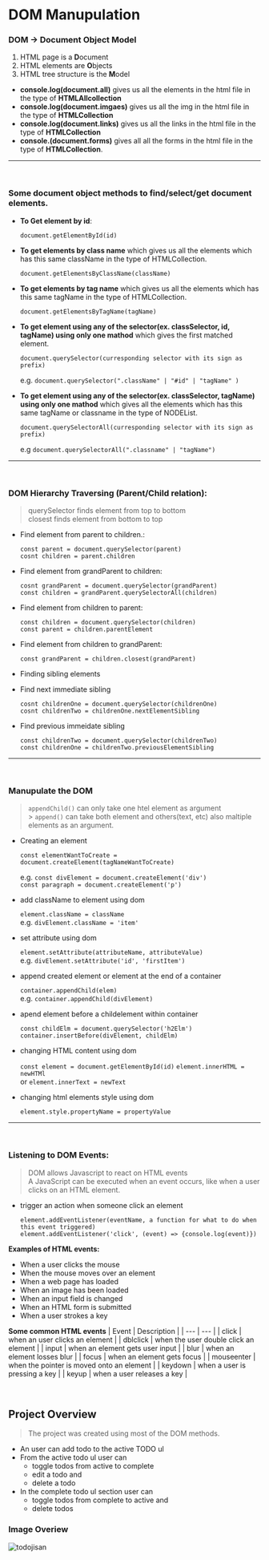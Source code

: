 # DOM Manupulation

### DOM -> Document Object Model

1.  HTML page is a **D**ocument
2.  HTML elements are **O**bjects
3.  HTML tree structure is the **M**odel

- **console.log(document.all)** gives us all the elements in the html file in the type of **HTMLAllcollection**
- **console.log(document.imgaes)** gives us all the img in the html file in the type of **HTMLCollection**
- **console.log(document.links)** gives us all the links in the html file in the type of **HTMLCollection**
- **console.(document.forms)** gives all all the forms in
  the html file in the type of **HTMLCollection**.

---

<br />

### Some document object methods to find/select/get document elements.

- **To Get element by id**:

  `document.getElementById(id)`

- **To get elements by class name** which gives us all the elements which has this same className in the type of HTMLCollection.

  `document.getElementsByClassName(className)`

- **To get elements by tag name** which gives us all the elements which has this same tagName in the type of HTMLCollection.

  `document.getElementsByTagName(tagName)`

- **To get element using any of the selector(ex. classSelector, id, tagName) using only one mathod** which gives the first matched element.

  `document.querySelector(curresponding selector with its sign as prefix)`

  e.g. `document.querySelector(".className" | "#id" | "tagName" )`

- **To get element using any of the selector(ex. classSelector, tagName) using only one mathod** which gives all the elements which has this same tagName or classname in the type of NODEList.

  `document.querySelectorAll(curresponding selector with its sign as prefix)`

  e.g `document.querySelectorAll(".classname" | "tagName") `

---

</br>

### DOM Hierarchy Traversing (Parent/Child relation):

> querySelector finds element from top to bottom <br>
> closest finds element from bottom to top

- Find element from parent to children.:

  `const parent = document.querySelector(parent)`<br />
  `cosnt children = parent.children`<br />

- Find element from grandParent to children:

  `cosnt grandParent = document.querySelector(grandParent)`<br />
  `const children = grandParent.querySelectorAll(children)`<br>

- Find element from children to parent:

  `const children = document.querySelector(children)`<br />
  `const parent = children.parentElement`

- Find element from children to grandParent:

  `const grandParent = children.closest(grandParent)`

- Finding sibling elements
- Find next immediate sibling

  `cosnt childrenOne = document.querySelector(childrenOne)`<br />
  `cosnt childrenTwo = childrenOne.nextElementSibling`

- Find previous immeidate sibling

  `const childrenTwo = document.querySelector(childrenTwo)` <br />
  `const childrenOne = childrenTwo.previousElementSibling`

---

<br>

### Manupulate the **DOM**

> `appendChild()` can only take one htel element as argument <br /> > `append()` can take both element and others(text, etc) also maltiple elements as an argument.

- Creating an element

  `const elementWantToCreate = document.createElement(tagNameWantToCreate)` <br />

  e.g. `const divElement = document.createElement('div') ` <br >
  `const paragraph = document.createElement('p')`

- add className to element using dom

  `element.className = className ` <br />
  e.g. `divElement.className = 'item' `

- set attribute using dom

  `element.setAttribute(attributeName, attributeValue)` <br />
  e.g. `divElement.setAttribute('id', 'firstItem')`

- append created element or element at the end of a container

  `container.appendChild(elem)` <br />
  e.g. `container.appendChild(divElement)`

- apend element before a childelement within container

  `const childElm = document.querySelector('h2Elm') `
  `container.insertBefore(divElement, childElm)`

- changing HTML content using dom

  `const element = document.getElementById(id)`
  `element.innerHTML = newHTMl` <br />
  or `element.innerText = newText`

- changing html elements style using dom

  `element.style.propertyName = propertyValue`

---

<br>

### Listening to **DOM** Events:

> DOM allows Javascript to react on HTML events <br />
> A JavaScript can be executed when an event occurs, like when a user clicks on an HTML element.

- trigger an action when someone click an element

  `element.addEventListener(eventName, a function for what to do when this event triggered)` <br />
  `element.addEventListener('click', (event) => {console.log(event)}) `

**Examples of HTML events:**

- When a user clicks the mouse
- When the mouse moves over an element
- When a web page has loaded
- When an image has been loaded
- When an input field is changed
- When an HTML form is submitted
- When a user strokes a key

**Some common HTML events**
| Event | Description |
| --- | --- |
| click | when an user clicks an element |
| dblclick | when the user double click an element |
| input | when an element gets user input |
| blur | when an element losses blur |
| focus | when an element gets focus |
| mouseenter | when the pointer is moved onto an element |
| keydown | when a user is pressing a key |
| keyup | when a user releases a key |

<br />

## Project Overview

> The project was created using most of the DOM methods.

- An user can add todo to the active TODO ul
- From the active todo ul user can
  - toggle todos from active to complete
  - edit a todo and
  - delete a todo
- In the complete todo ul section user can
  - toggle todos from complete to active and
  - delete todos

### Image Overiew
![todojisan](https://user-images.githubusercontent.com/61211600/121383081-fe96a780-c968-11eb-9ce1-b752c72c08c3.png)
